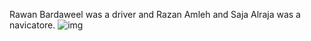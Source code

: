 Rawan Bardaweel was a driver and Razan Amleh and Saja Alraja was a navicatore.
![img](https://images.pexels.com/photos/586744/pexels-photo-586744.jpeg?auto=compress&cs=tinysrgb&dpr=1&w=500)